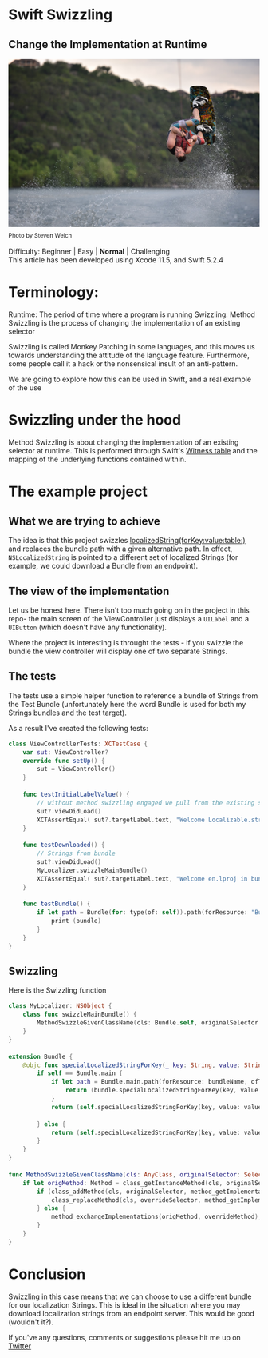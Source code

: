 # Swift Swizzling
## Change the Implementation at Runtime

![Photo by Steven Welch](Images/photo-1471362229315-912f1caf95f7.jpeg)<br/>
<sub>Photo by Steven Welch<sub>

Difficulty: Beginner | Easy | **Normal** | Challenging<br/>
This article has been developed using Xcode 11.5, and Swift 5.2.4

# Terminology:
Runtime: The period of time where a program is running
Swizzling: Method Swizzling is the process of changing the implementation of an existing selector

Swizzling is called Monkey Patching in some languages, and this moves us towards understanding the attitude of the language feature. Furthermore, some people call it a hack or the nonsensical insult of an anti-pattern. 

We are going to explore how this can be used in Swift, and a real example of the use  

# Swizzling under the hood
Method Swizzling is about changing the implementation of an existing selector at runtime. This is performed through Swift's [Witness table]() and the mapping of the underlying functions contained within.

# The example project
## What we are trying to achieve
The idea is that this project swizzles [localizedString(forKey:value:table:)](https://developer.apple.com/documentation/foundation/bundle/1417694-localizedstring) and replaces the bundle path with a given alternative path. In effect, `NSLocalizedString` is pointed to a different set of localized Strings (for example, we could download a Bundle from an endpoint).

## The view of the implementation
Let us be honest here. There isn't too much going on in the project in this repo- the main screen of the ViewController just displays a `UILabel` and a `UIButton` (which doesn't have any functionality).

Where the project is interesting is throught the tests - if you swizzle the bundle the view controller will display one of two separate Strings.

## The tests
The tests use a simple helper function to reference a bundle of Strings from the Test Bundle (unfortunately here the word Bundle is used for both my Strings bundles and the test target).

As a result I've created the following tests:

```swift
class ViewControllerTests: XCTestCase {
    var sut: ViewController?
    override func setUp() {
        sut = ViewController()
    }
    
    func testInitialLabelValue() {
        // without method swizzling engaged we pull from the existing strings
        sut?.viewDidLoad()
        XCTAssertEqual( sut?.targetLabel.text, "Welcome Localizable.strings")
    }
    
    func testDownloaded() {
        // Strings from bundle
        sut?.viewDidLoad()
        MyLocalizer.swizzleMainBundle()
        XCTAssertEqual( sut?.targetLabel.text, "Welcome en.lproj in bundle")
    }

    func testBundle() {
        if let path = Bundle(for: type(of: self)).path(forResource: "BundleTesting.bundle", ofType: nil), let bundle = Bundle(path: path) {
            print (bundle)
        }
    }
}
```

## Swizzling
Here is the Swizzling function
```swift
class MyLocalizer: NSObject {
    class func swizzleMainBundle() {
        MethodSwizzleGivenClassName(cls: Bundle.self, originalSelector: #selector(Bundle.localizedString(forKey:value:table:)), overrideSelector: #selector(Bundle.specialLocalizedStringForKey(_:value:table:)))
    }
}

extension Bundle {
    @objc func specialLocalizedStringForKey(_ key: String, value: String?, table tableName: String?) -> String {
        if self == Bundle.main {
            if let path = Bundle.main.path(forResource: bundleName, ofType: nil), let bundle = Bundle(path: path) {
                return (bundle.specialLocalizedStringForKey(key, value: value, table: tableName))
            }
            return (self.specialLocalizedStringForKey(key, value: value, table: tableName))
            
        } else {
            return (self.specialLocalizedStringForKey(key, value: value, table: tableName))
        }
    }
}

func MethodSwizzleGivenClassName(cls: AnyClass, originalSelector: Selector, overrideSelector: Selector) {
    if let origMethod: Method = class_getInstanceMethod(cls, originalSelector), let overrideMethod: Method = class_getInstanceMethod(cls, overrideSelector) {
        if (class_addMethod(cls, originalSelector, method_getImplementation(overrideMethod), method_getTypeEncoding(overrideMethod))) {
            class_replaceMethod(cls, overrideSelector, method_getImplementation(origMethod), method_getTypeEncoding(origMethod));
        } else {
            method_exchangeImplementations(origMethod, overrideMethod);
        }
    }
}
```

# Conclusion
Swizzling in this case means that we can choose to use a different bundle for our localization Strings. This is ideal in the situation where you may download localization strings from an endpoint server. This would be good (wouldn't it?).

If you've any questions, comments or suggestions please hit me up on [Twitter](https://twitter.com/stevenpcurtis) 
